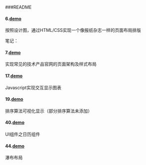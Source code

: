 
###README





#### 6.[demo](http://ghrecord.github.io/ife2016/task1/6/task_6.html)

按照设计图，通过HTML/CSS实现一个像报纸杂志一样的页面布局排版

笔记：

#### 7.[demo](http://ghrecord.github.io/ife2016/task1/7/task_7.html)
实现常见的技术产品官网的页面架构及样式布局

#### 17.[demo](http://ghrecord.github.io/ife2016/task2/17/task_17.html)
Javascript实现交互显示图表

#### 19.[demo](http://ghrecord.github.io/ife2016/task2/19/task_19.html)
排序算法可视化显示（部分排序算法未添加）

#### 40.[demo](http://ghrecord.github.io/ife2016/task3/task40/demo.html)
UI组件之日历组件

#### 44.[demo](http://ghrecord.github.io/ife2016/task3/task44/demo.html)
瀑布布局







